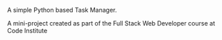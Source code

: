 A simple Python based Task Manager.

A mini-project created as part of the Full Stack Web Developer course at Code Institute
